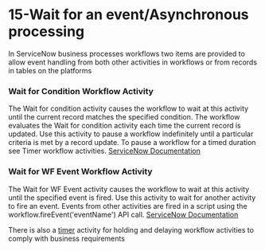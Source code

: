 # 15-Wait for an event/Asynchronous  processing
In ServiceNow business processes workflows two items are provided to allow event handling from both other activities in workflows or from records 
in tables on the platforms

### Wait for Condition Workflow Activity
The Wait for condition activity causes the workflow to wait at this activity until the current record matches the specified condition.
The workflow evaluates the Wait for condition activity each time the current record is updated. Use this activity to pause a workflow indefinitely until a particular criteria is met by a record update. To pause a workflow for a timed duration see Timer workflow activities.
[ServiceNow Documentation](https://docs.servicenow.com/bundle/kingston-servicenow-platform/page/administer/workflow-activities/reference/r_WaitForCondition.html)

### Wait for WF Event Workflow Activity
The Wait for WF Event activity causes the workflow to wait at this activity until the specified event is fired.
Use this activity to wait for another activity to fire an event. Events from other activities are fired in a script using the workflow.fireEvent('eventName') API call.
[ServiceNow Documentation](https://docs.servicenow.com/bundle/kingston-servicenow-platform/page/administer/workflow-activities/reference/r_WaitForWFEvent.html)

There is also a [timer]() activity for holding and delaying workflow activities to comply with business requirements



